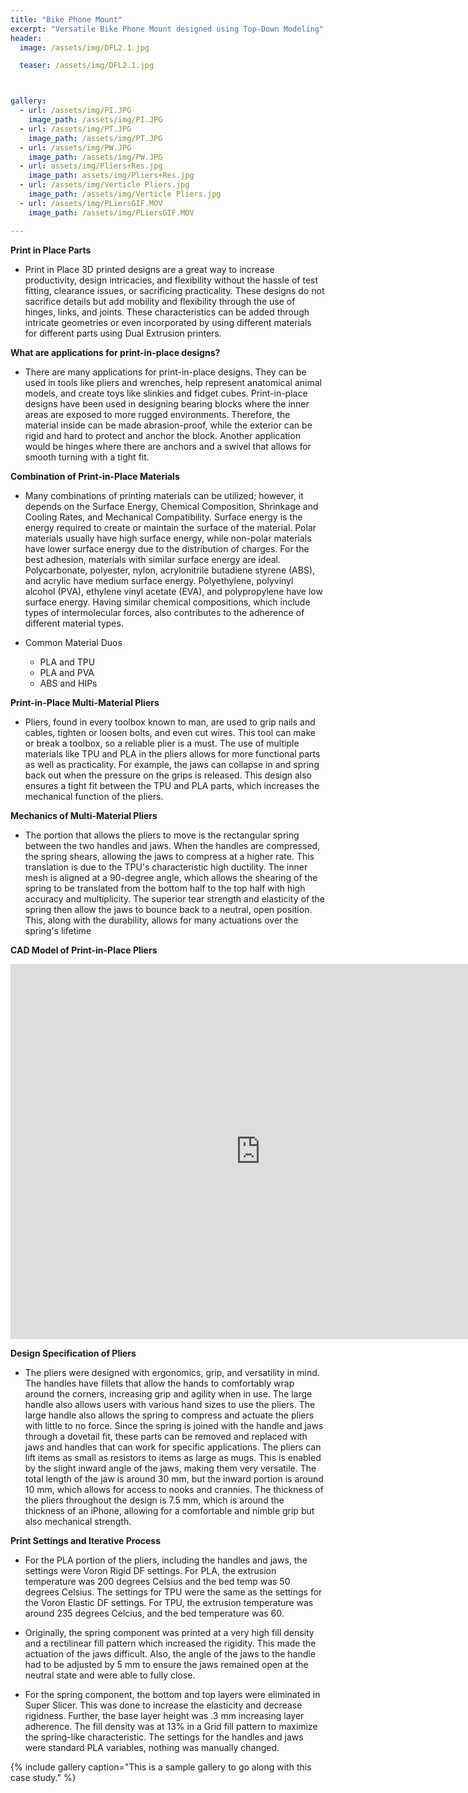 ```yaml
---
title: "Bike Phone Mount"
excerpt: "Versatile Bike Phone Mount designed using Top-Down Modeling"
header:
  image: /assets/img/DFL2.1.jpg

  teaser: /assets/img/DFL2.1.jpg



gallery:
  - url: /assets/img/PI.JPG
    image_path: /assets/img/PI.JPG
  - url: /assets/img/PT.JPG
    image_path: /assets/img/PT.JPG
  - url: /assets/img/PW.JPG
    image_path: /assets/img/PW.JPG
  - url: assets/img/Pliers+Res.jpg
    image_path: assets/img/Pliers+Res.jpg
  - url: /assets/img/Verticle Pliers.jpg
    image_path: /assets/img/Verticle Pliers.jpg
  - url: /assets/img/PLiersGIF.MOV
    image_path: /assets/img/PLiersGIF.MOV

---
```


**Print in Place Parts** 
* Print in Place 3D printed designs are a great way to increase productivity, design intricacies, and flexibility without the hassle of test fitting, clearance issues, or sacrificing practicality. These designs do not sacrifice details but add mobility and flexibility through the use of hinges, links, and joints. These characteristics can be added through intricate geometries or even incorporated by using different materials for different parts using Dual Extrusion printers. 


**What are applications for print-in-place designs?** 
* There are many applications for print-in-place designs. They can be used in tools like pliers and wrenches, help represent anatomical animal models, and create toys like slinkies and fidget cubes. Print-in-place designs have been used in designing bearing blocks where the inner areas are exposed to more rugged environments. Therefore, the material inside can be made abrasion-proof, while the exterior can be rigid and hard to protect and anchor the block. Another application would be hinges where there are anchors and a swivel that allows for smooth turning with a tight fit.

**Combination of Print-in-Place Materials**
* Many combinations of printing materials can be utilized; however, it depends on the Surface Energy, Chemical Composition, Shrinkage and Cooling Rates, and Mechanical Compatibility. Surface energy is the energy required to create or maintain the surface of the material. Polar materials usually have high surface energy, while non-polar materials have lower surface energy due to the distribution of charges. For the best adhesion, materials with similar surface energy are ideal. Polycarbonate, polyester, nylon, acrylonitrile butadiene styrene (ABS), and acrylic have medium surface energy. Polyethylene, polyvinyl alcohol (PVA), ethylene vinyl acetate (EVA), and polypropylene have low surface energy. Having similar chemical compositions, which include types of intermolecular forces, also contributes to the adherence of different material types.

* Common Material Duos
  * PLA and TPU
  * PLA and PVA
  * ABS and HIPs

**Print-in-Place Multi-Material Pliers**
* Pliers, found in every toolbox known to man, are used to grip nails and cables, tighten or loosen bolts, and even cut wires. This tool can make or break a toolbox, so a reliable plier is a must. The use of multiple materials like TPU and PLA in the pliers allows for more functional parts as well as practicality. For example, the jaws can collapse in and spring back out when the pressure on the grips is released. This design also ensures a tight fit between the TPU and PLA parts, which increases the mechanical function of the pliers. 

**Mechanics of Multi-Material Pliers**
* The portion that allows the pliers to move is the rectangular spring between the two handles and jaws. When the handles are compressed, the spring shears, allowing the jaws to compress at a higher rate. This translation is due to the TPU's characteristic high ductility. The inner mesh is aligned at a 90-degree angle, which allows the shearing of the spring to be translated from the bottom half to the top half with high accuracy and multiplicity. The superior tear strength and elasticity of the spring then allow the jaws to bounce back to a neutral, open position. This, along with the durability, allows for many actuations over the spring's lifetime


**CAD Model of Print-in-Place Pliers**
<iframe src="https://vanderbilt643.autodesk360.com/shares/public/SH512d4QTec90decfa6e88060f78c0e555c7?mode=embed" width="800" height="600" allowfullscreen="true" webkitallowfullscreen="true" mozallowfullscreen="true"  frameborder="0"></iframe>



**Design Specification of Pliers**
* The pliers were designed with ergonomics, grip, and versatility in mind. The handles have fillets that allow the hands to comfortably wrap around the corners, increasing grip and agility when in use. The large handle also allows users with various hand sizes to use the pliers. The large handle also allows the spring to compress and actuate the pliers with little to no force. Since the spring is joined with the handle and jaws through a dovetail fit, these parts can be removed and replaced with jaws and handles that can work for specific applications. The pliers can lift items as small as resistors to items as large as mugs. This is enabled by the slight inward angle of the jaws, making them very versatile. The total length of the jaw is around 30 mm, but the inward portion is around 10 mm, which allows for access to nooks and crannies. The thickness of the pliers throughout the design is 7.5 mm, which is around the thickness of an iPhone, allowing for a comfortable and nimble grip but also mechanical strength.



**Print Settings and Iterative Process**
* For the PLA portion of the pliers, including the handles and jaws, the settings were Voron Rigid DF settings. For PLA, the extrusion temperature was 200 degrees Celsius and the bed temp was 50 degrees Celsius. The settings for TPU were the same as the settings for the Voron Elastic DF settings. For TPU, the extrusion temperature was around 235 degrees Celcius, and the bed temperature was 60. 

* Originally, the spring component was printed at a very high fill density and a rectilinear fill pattern which increased the rigidity. This made the actuation of the jaws difficult. Also, the angle of the jaws to the handle had to be adjusted by 5 mm to ensure the jaws remained open at the neutral state and were able to fully close. 

* For the spring component, the bottom and top layers were eliminated in Super Slicer. This was done to increase the elasticity and decrease rigidness. Further, the base layer height was .3 mm increasing layer adherence. The fill density was at 13% in a Grid fill pattern to maximize the spring-like characteristic. The settings for the handles and jaws were standard PLA variables, nothing was manually changed. 


{% include gallery caption="This is a sample gallery to go along with this case study." %}



